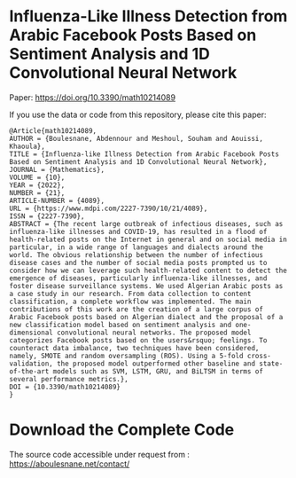 # Influenza-Like Illness Detection from Arabic Facebook Posts Based on Sentiment Analysis and 1D Convolutional Neural Network

Paper: https://doi.org/10.3390/math10214089

If you use the data or code from this repository, please cite this paper:
```
@Article{math10214089,
AUTHOR = {Boulesnane, Abdennour and Meshoul, Souham and Aouissi, Khaoula},
TITLE = {Influenza-like Illness Detection from Arabic Facebook Posts Based on Sentiment Analysis and 1D Convolutional Neural Network},
JOURNAL = {Mathematics},
VOLUME = {10},
YEAR = {2022},
NUMBER = {21},
ARTICLE-NUMBER = {4089},
URL = {https://www.mdpi.com/2227-7390/10/21/4089},
ISSN = {2227-7390},
ABSTRACT = {The recent large outbreak of infectious diseases, such as influenza-like illnesses and COVID-19, has resulted in a flood of health-related posts on the Internet in general and on social media in particular, in a wide range of languages and dialects around the world. The obvious relationship between the number of infectious disease cases and the number of social media posts prompted us to consider how we can leverage such health-related content to detect the emergence of diseases, particularly influenza-like illnesses, and foster disease surveillance systems. We used Algerian Arabic posts as a case study in our research. From data collection to content classification, a complete workflow was implemented. The main contributions of this work are the creation of a large corpus of Arabic Facebook posts based on Algerian dialect and the proposal of a new classification model based on sentiment analysis and one-dimensional convolutional neural networks. The proposed model categorizes Facebook posts based on the users&rsquo; feelings. To counteract data imbalance, two techniques have been considered, namely, SMOTE and random oversampling (ROS). Using a 5-fold cross-validation, the proposed model outperformed other baseline and state-of-the-art models such as SVM, LSTM, GRU, and BiLTSM in terms of several performance metrics.},
DOI = {10.3390/math10214089}
}
```

# Download the Complete Code
The source code accessible under request from : https://aboulesnane.net/contact/
